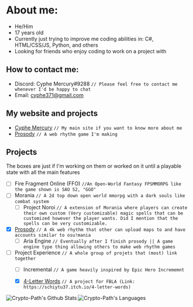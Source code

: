 # About me:
 + He/Him
 + 17 years old
 + Currently just trying to improve me coding abilities in: C#, HTML/CSS/JS, Python, and others
 + Looking for friends who enjoy coding to work on a project with

## How to contact me:
 + Discord: Cyphe Mercury#9288 `// Please feel free to contact me whenever I'd be happy to chat`
 + Email: cyphe371@gmail.com

## My website and projects
 + [Cyphe Mercury](http://cyphemercury.online) `// My main site if you want to know more about me`
 + [Prosody](http://cyphemercury.online/Aria-Engine-Prosody/) `// A web rhythm game I'm making`

## Projects
The boxes are just if I'm working on them or worked on it until a playable state with all the main features
 + [ ] Fire Fragment Online (FFO) `//An Open-World Fantasy FPSMMORPG like the game shown is SAO S2, "GGO"`
 + [ ] Morania `// A 2d top down open world mmorpg with a dark souls like combat system`
   + [ ] Project Noroi `// A extension of Morania where players can create their own custom (Very customizable) magic spells that can be customized however the player wants. Did I mention that the spells can be very customizable.`
 + [x] [Prosody](https://github.com/Crypto-Path/Aria-Engine-Prosody) `// A 4k web rhythm that other can upload maps to and have accounts similar to osu!mania`
   + [ ] Aria Engine `// Eventually after I finish prosody || A game engine type thing allowing others to make web rhythm games`
 + [ ] Project Experience `// A whole group of projets that (most) link together`
   + [ ] Incremental `// A game heavily inspired by Epic Hero Incrememnt`
   + [x] [4-Letter Words](https://schiytu37.itch.io/4-letter-words) `// A project for FBLA (Link: https://schiytu37.itch.io/4-letter-words)`



<img align="left" alt="Crypto-Path's Github Stats" src="https://github-readme-stats.vercel.app/api?username=Crypto-Path&show_icons=true"/>

<img align="left" alt="Crypto-Path's Languages" src="https://github-readme-stats.vercel.app/api/top-langs/?username=Crypto-Path&layout=compact"/>
